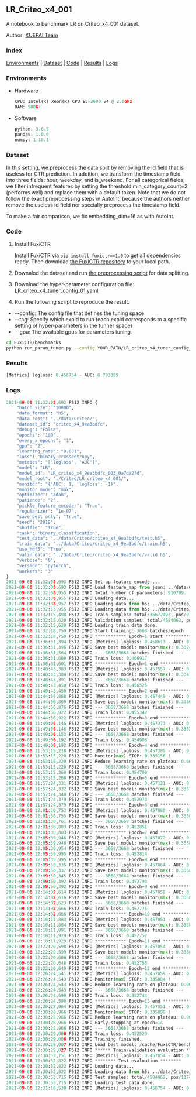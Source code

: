 ## LR_Criteo_x4_001

A notebook to benchmark LR on Criteo_x4_001 dataset.

Author: [XUEPAI Team](https://github.com/xue-pai)


### Index
[Environments](#Environments) | [Dataset](#Dataset) | [Code](#Code) | [Results](#Results) | [Logs](#Logs)

### Environments
+ Hardware

  ```python
  CPU: Intel(R) Xeon(R) CPU E5-2690 v4 @ 2.6GHz
  RAM: 500G+
  ```
+ Software

  ```python
  python: 3.6.5
  pandas: 1.0.0
  numpy: 1.18.1
  ```

### Dataset
In this setting, we preprocess the data split by removing the id field that is useless for CTR prediction. In addition, we transform the timestamp field into three fields: hour, weekday, and is_weekend. For all categorical fields, we filter infrequent features by setting the threshold min_category_count=2 (performs well) and replace them with a default <OOV> token. Note that we do not follow the exact preprocessing steps in AutoInt, because the authors neither remove the useless id field nor specially preprocess the timestamp field.

To make a fair comparison, we fix embedding_dim=16 as with AutoInt.


### Code
1. Install FuxiCTR
  
    Install FuxiCTR via `pip install fuxictr==1.0` to get all dependencies ready. Then download [the FuxiCTR repository](https://github.com/huawei-noah/benchmark/archive/53e314461c19dbc7f462b42bf0f0bfae020dc398.zip) to your local path.

2. Downalod the dataset and run [the preprocessing script](https://github.com/xue-pai/Open-CTR-Benchmark/blob/master/datasets/Criteo/Criteo_x4/split_criteo_x4.py) for data splitting. 

3. Download the hyper-parameter configuration file: [LR_criteo_x4_tuner_config_01.yaml](./LR_criteo_x4_tuner_config_01.yaml)

4. Run the following script to reproduce the result. 
  + --config: The config file that defines the tuning space
  + --tag: Specify which expid to run (each expid corresponds to a specific setting of hyper-parameters in the tunner space)
  + --gpu: The available gpus for parameters tuning.

  ```bash
  cd FuxiCTR/benchmarks
  python run_param_tuner.py --config YOUR_PATH/LR_criteo_x4_tuner_config_01.yaml --tag 003 --gpu 0
  ```





### Results
```python
[Metrics] logloss: 0.456754 - AUC: 0.793359
```


### Logs
```python
2021-09-08 11:32:08,692 P512 INFO {
    "batch_size": "10000",
    "data_format": "h5",
    "data_root": "../data/Criteo/",
    "dataset_id": "criteo_x4_9ea3bdfc",
    "debug": "False",
    "epochs": "100",
    "every_x_epochs": "1",
    "gpu": "2",
    "learning_rate": "0.001",
    "loss": "binary_crossentropy",
    "metrics": "['logloss', 'AUC']",
    "model": "LR",
    "model_id": "LR_criteo_x4_9ea3bdfc_003_0a7da2fd",
    "model_root": "./Criteo/LR_criteo_x4_001/",
    "monitor": "{'AUC': 1, 'logloss': -1}",
    "monitor_mode": "max",
    "optimizer": "adam",
    "patience": "2",
    "pickle_feature_encoder": "True",
    "regularizer": "1e-07",
    "save_best_only": "True",
    "seed": "2019",
    "shuffle": "True",
    "task": "binary_classification",
    "test_data": "../data/Criteo/criteo_x4_9ea3bdfc/test.h5",
    "train_data": "../data/Criteo/criteo_x4_9ea3bdfc/train.h5",
    "use_hdf5": "True",
    "valid_data": "../data/Criteo/criteo_x4_9ea3bdfc/valid.h5",
    "verbose": "0",
    "version": "pytorch",
    "workers": "3"
}
2021-09-08 11:32:08,693 P512 INFO Set up feature encoder...
2021-09-08 11:32:08,693 P512 INFO Load feature_map from json: ../data/Criteo/criteo_x4_9ea3bdfc/feature_map.json
2021-09-08 11:32:08,955 P512 INFO Total number of parameters: 910709.
2021-09-08 11:32:08,955 P512 INFO Loading data...
2021-09-08 11:32:08,957 P512 INFO Loading data from h5: ../data/Criteo/criteo_x4_9ea3bdfc/train.h5
2021-09-08 11:32:13,955 P512 INFO Loading data from h5: ../data/Criteo/criteo_x4_9ea3bdfc/valid.h5
2021-09-08 11:32:15,498 P512 INFO Train samples: total/36672493, pos/9396350, neg/27276143, ratio/25.62%
2021-09-08 11:32:15,620 P512 INFO Validation samples: total/4584062, pos/1174544, neg/3409518, ratio/25.62%
2021-09-08 11:32:15,620 P512 INFO Loading train data done.
2021-09-08 11:32:18,759 P512 INFO Start training: 3668 batches/epoch
2021-09-08 11:32:18,759 P512 INFO ************ Epoch=1 start ************
2021-09-08 11:36:31,394 P512 INFO [Metrics] logloss: 0.458613 - AUC: 0.791112
2021-09-08 11:36:31,396 P512 INFO Save best model: monitor(max): 0.332498
2021-09-08 11:36:31,564 P512 INFO --- 3668/3668 batches finished ---
2021-09-08 11:36:31,600 P512 INFO Train loss: 0.466917
2021-09-08 11:36:31,601 P512 INFO ************ Epoch=1 end ************
2021-09-08 11:40:43,383 P512 INFO [Metrics] logloss: 0.457557 - AUC: 0.792313
2021-09-08 11:40:43,384 P512 INFO Save best model: monitor(max): 0.334756
2021-09-08 11:40:43,391 P512 INFO --- 3668/3668 batches finished ---
2021-09-08 11:40:43,450 P512 INFO Train loss: 0.456525
2021-09-08 11:40:43,450 P512 INFO ************ Epoch=2 end ************
2021-09-08 11:44:56,868 P512 INFO [Metrics] logloss: 0.457449 - AUC: 0.792475
2021-09-08 11:44:56,869 P512 INFO Save best model: monitor(max): 0.335026
2021-09-08 11:44:56,876 P512 INFO --- 3668/3668 batches finished ---
2021-09-08 11:44:56,922 P512 INFO Train loss: 0.455342
2021-09-08 11:44:56,922 P512 INFO ************ Epoch=3 end ************
2021-09-08 11:49:06,145 P512 INFO [Metrics] logloss: 0.457373 - AUC: 0.792578
2021-09-08 11:49:06,146 P512 INFO Save best model: monitor(max): 0.335205
2021-09-08 11:49:06,153 P512 INFO --- 3668/3668 batches finished ---
2021-09-08 11:49:06,192 P512 INFO Train loss: 0.454908
2021-09-08 11:49:06,192 P512 INFO ************ Epoch=4 end ************
2021-09-08 11:53:15,218 P512 INFO [Metrics] logloss: 0.457389 - AUC: 0.792544
2021-09-08 11:53:15,220 P512 INFO Monitor(max) STOP: 0.335156 !
2021-09-08 11:53:15,220 P512 INFO Reduce learning rate on plateau: 0.000100
2021-09-08 11:53:15,220 P512 INFO --- 3668/3668 batches finished ---
2021-09-08 11:53:15,260 P512 INFO Train loss: 0.454700
2021-09-08 11:53:15,260 P512 INFO ************ Epoch=5 end ************
2021-09-08 11:57:24,331 P512 INFO [Metrics] logloss: 0.457121 - AUC: 0.792863
2021-09-08 11:57:24,332 P512 INFO Save best model: monitor(max): 0.335742
2021-09-08 11:57:24,340 P512 INFO --- 3668/3668 batches finished ---
2021-09-08 11:57:24,379 P512 INFO Train loss: 0.452973
2021-09-08 11:57:24,379 P512 INFO ************ Epoch=6 end ************
2021-09-08 12:01:30,753 P512 INFO [Metrics] logloss: 0.457080 - AUC: 0.792916
2021-09-08 12:01:30,755 P512 INFO Save best model: monitor(max): 0.335835
2021-09-08 12:01:30,761 P512 INFO --- 3668/3668 batches finished ---
2021-09-08 12:01:30,803 P512 INFO Train loss: 0.452851
2021-09-08 12:01:30,803 P512 INFO ************ Epoch=7 end ************
2021-09-08 12:05:39,946 P512 INFO [Metrics] logloss: 0.457072 - AUC: 0.792937
2021-09-08 12:05:39,948 P512 INFO Save best model: monitor(max): 0.335865
2021-09-08 12:05:39,954 P512 INFO --- 3668/3668 batches finished ---
2021-09-08 12:05:39,995 P512 INFO Train loss: 0.452814
2021-09-08 12:05:39,995 P512 INFO ************ Epoch=8 end ************
2021-09-08 12:09:50,335 P512 INFO [Metrics] logloss: 0.457064 - AUC: 0.792936
2021-09-08 12:09:50,337 P512 INFO Save best model: monitor(max): 0.335872
2021-09-08 12:09:50,345 P512 INFO --- 3668/3668 batches finished ---
2021-09-08 12:09:50,392 P512 INFO Train loss: 0.452793
2021-09-08 12:09:50,392 P512 INFO ************ Epoch=9 end ************
2021-09-08 12:14:02,614 P512 INFO [Metrics] logloss: 0.457059 - AUC: 0.792945
2021-09-08 12:14:02,616 P512 INFO Save best model: monitor(max): 0.335887
2021-09-08 12:14:02,623 P512 INFO --- 3668/3668 batches finished ---
2021-09-08 12:14:02,666 P512 INFO Train loss: 0.452776
2021-09-08 12:14:02,666 P512 INFO ************ Epoch=10 end ************
2021-09-08 12:18:11,883 P512 INFO [Metrics] logloss: 0.457051 - AUC: 0.792944
2021-09-08 12:18:11,884 P512 INFO Save best model: monitor(max): 0.335894
2021-09-08 12:18:11,891 P512 INFO --- 3668/3668 batches finished ---
2021-09-08 12:18:11,929 P512 INFO Train loss: 0.452757
2021-09-08 12:18:11,929 P512 INFO ************ Epoch=11 end ************
2021-09-08 12:22:20,598 P512 INFO [Metrics] logloss: 0.457054 - AUC: 0.792952
2021-09-08 12:22:20,599 P512 INFO Save best model: monitor(max): 0.335898
2021-09-08 12:22:20,606 P512 INFO --- 3668/3668 batches finished ---
2021-09-08 12:22:20,648 P512 INFO Train loss: 0.452755
2021-09-08 12:22:20,649 P512 INFO ************ Epoch=12 end ************
2021-09-08 12:26:24,541 P512 INFO [Metrics] logloss: 0.457059 - AUC: 0.792943
2021-09-08 12:26:24,543 P512 INFO Monitor(max) STOP: 0.335884 !
2021-09-08 12:26:24,543 P512 INFO Reduce learning rate on plateau: 0.000010
2021-09-08 12:26:24,543 P512 INFO --- 3668/3668 batches finished ---
2021-09-08 12:26:24,590 P512 INFO Train loss: 0.452744
2021-09-08 12:26:24,590 P512 INFO ************ Epoch=13 end ************
2021-09-08 12:30:28,964 P512 INFO [Metrics] logloss: 0.457051 - AUC: 0.792950
2021-09-08 12:30:28,966 P512 INFO Monitor(max) STOP: 0.335899 !
2021-09-08 12:30:28,966 P512 INFO Reduce learning rate on plateau: 0.000001
2021-09-08 12:30:28,966 P512 INFO Early stopping at epoch=14
2021-09-08 12:30:28,966 P512 INFO --- 3668/3668 batches finished ---
2021-09-08 12:30:29,006 P512 INFO Train loss: 0.452529
2021-09-08 12:30:29,006 P512 INFO Training finished.
2021-09-08 12:30:29,007 P512 INFO Load best model: /cache/FuxiCTR/benchmarks/Criteo/LR_criteo_x4_001/criteo_x4_9ea3bdfc/LR_criteo_x4_9ea3bdfc_003_0a7da2fd_model.ckpt
2021-09-08 12:30:29,027 P512 INFO ****** Train/validation evaluation ******
2021-09-08 12:30:52,751 P512 INFO [Metrics] logloss: 0.457054 - AUC: 0.792952
2021-09-08 12:30:52,822 P512 INFO ******** Test evaluation ********
2021-09-08 12:30:52,822 P512 INFO Loading data...
2021-09-08 12:30:52,822 P512 INFO Loading data from h5: ../data/Criteo/criteo_x4_9ea3bdfc/test.h5
2021-09-08 12:30:53,715 P512 INFO Test samples: total/4584062, pos/1174544, neg/3409518, ratio/25.62%
2021-09-08 12:30:53,715 P512 INFO Loading test data done.
2021-09-08 12:31:16,538 P512 INFO [Metrics] logloss: 0.456754 - AUC: 0.793359

```
